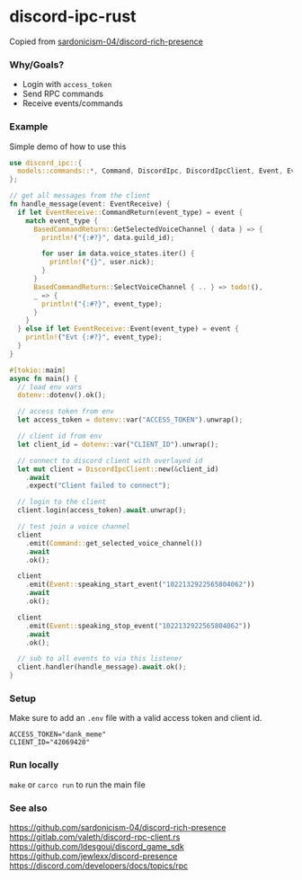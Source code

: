 # discord-ipc-rust

Copied from [sardonicism-04/discord-rich-presence](https://github.com/sardonicism-04/discord-rich-presence)

### Why/Goals?

- Login with `access_token`
- Send RPC commands
- Receive events/commands

### Example

Simple demo of how to use this

```rust
use discord_ipc::{
  models::commands::*, Command, DiscordIpc, DiscordIpcClient, Event, EventReceive,
};

// get all messages from the client
fn handle_message(event: EventReceive) {
  if let EventReceive::CommandReturn(event_type) = event {
    match event_type {
      BasedCommandReturn::GetSelectedVoiceChannel { data } => {
        println!("{:#?}", data.guild_id);

        for user in data.voice_states.iter() {
          println!("{}", user.nick);
        }
      }
      BasedCommandReturn::SelectVoiceChannel { .. } => todo!(),
      _ => {
        println!("{:#?}", event_type);
      }
    }
  } else if let EventReceive::Event(event_type) = event {
    println!("Evt {:#?}", event_type);
  }
}

#[tokio::main]
async fn main() {
  // load env vars
  dotenv::dotenv().ok();

  // access token from env
  let access_token = dotenv::var("ACCESS_TOKEN").unwrap();

  // client id from env
  let client_id = dotenv::var("CLIENT_ID").unwrap();

  // connect to discord client with overlayed id
  let mut client = DiscordIpcClient::new(&client_id)
    .await
    .expect("Client failed to connect");

  // login to the client
  client.login(access_token).await.unwrap();

  // test join a voice channel
  client
    .emit(Command::get_selected_voice_channel())
    .await
    .ok();

  client
    .emit(Event::speaking_start_event("1022132922565804062"))
    .await
    .ok();

  client
    .emit(Event::speaking_stop_event("1022132922565804062"))
    .await
    .ok();

  // sub to all events to via this listener
  client.handler(handle_message).await.ok();
}
```

### Setup

Make sure to add an `.env` file with a valid access token and client id.

```
ACCESS_TOKEN="dank_meme"
CLIENT_ID="42069420"
```

### Run locally

`make` or `carco run` to run the main file

### See also

https://github.com/sardonicism-04/discord-rich-presence
https://gitlab.com/valeth/discord-rpc-client.rs
https://github.com/ldesgoui/discord_game_sdk
https://github.com/jewlexx/discord-presence
https://discord.com/developers/docs/topics/rpc
